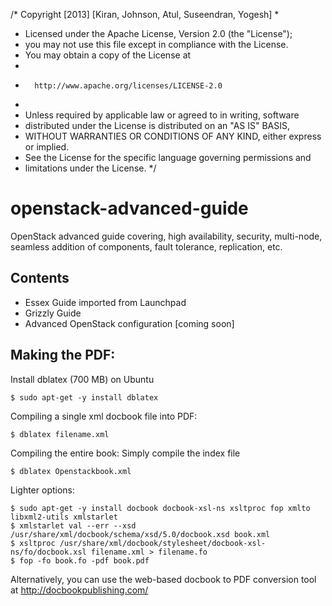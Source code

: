 /* Copyright [2013] [Kiran, Johnson, Atul, Suseendran, Yogesh]
*
*   Licensed under the Apache License, Version 2.0 (the "License");
*   you may not use this file except in compliance with the License.
*   You may obtain a copy of the License at
*
*       http://www.apache.org/licenses/LICENSE-2.0
*
*   Unless required by applicable law or agreed to in writing, software
*   distributed under the License is distributed on an "AS IS" BASIS,
*   WITHOUT WARRANTIES OR CONDITIONS OF ANY KIND, either express or implied.
*   See the License for the specific language governing permissions and
*   limitations under the License.
*/

openstack-advanced-guide
========================

OpenStack advanced guide covering, high availability, security, multi-node, seamless addition of components, fault tolerance, replication, etc.

Contents
--------
* Essex Guide imported from Launchpad 
* Grizzly Guide
* Advanced OpenStack configuration [coming soon]

Making the PDF:
---------------

Install dblatex (700 MB) on Ubuntu

    $ sudo apt-get -y install dblatex

Compiling a single xml docbook file into PDF:

    $ dblatex filename.xml

Compiling the entire book: Simply compile the index file

    $ dblatex Openstackbook.xml

Lighter options:
 
    $ sudo apt-get -y install docbook docbook-xsl-ns xsltproc fop xmlto libxml2-utils xmlstarlet
    $ xmlstarlet val --err --xsd /usr/share/xml/docbook/schema/xsd/5.0/docbook.xsd book.xml
    $ xsltproc /usr/share/xml/docbook/stylesheet/docbook-xsl-ns/fo/docbook.xsl filename.xml > filename.fo
    $ fop -fo book.fo -pdf book.pdf

Alternatively, you can use the web-based docbook to PDF conversion tool at http://docbookpublishing.com/

